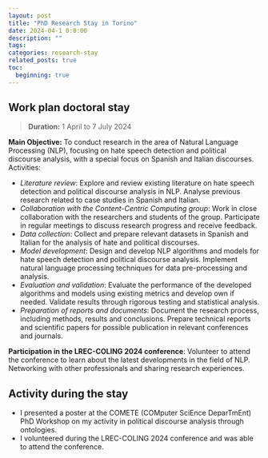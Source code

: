 ```yaml
---
layout: post
title: "PhD Research Stay in Torino"
date: 2024-04-1 0:0:00
description: ""
tags: 
categories: research-stay
related_posts: true
toc:
  beginning: true
---
```


## Work plan doctoral stay
> **Duration:** 1 April to 7 July 2024

**Main Objective:** To conduct research in the area of Natural Language Processing (NLP), focusing on hate speech detection and political discourse analysis, with a special focus on Spanish and Italian discourses.
Activities:
- *Literature review*: Explore and review existing literature on hate speech detection and political discourse analysis in NLP. Analyse previous research related to case studies in Spanish and Italian.
- *Collaboration with the Content-Centric Computing group*: Work in close collaboration with the researchers and students of the group. Participate in regular meetings to discuss research progress and receive feedback.
- *Data collection*: Collect and prepare relevant datasets in Spanish and Italian for the analysis of hate and political discourses.
- *Model development*: Design and develop NLP algorithms and models for hate speech detection and political discourse analysis. Implement natural language processing techniques for data pre-processing and analysis.
- *Evaluation and validation*: Evaluate the performance of the developed algorithms and models using existing metrics and develop own if needed. Validate results through rigorous testing and statistical analysis.
- *Preparation of reports and documents*: Document the research process, including methods, results and conclusions. Prepare technical reports and scientific papers for possible publication in relevant conferences and journals.

**Participation in the LREC-COLING 2024 conference**: Volunteer to attend the conference to learn about the latest developments in the field of NLP. Networking with other professionals and sharing research experiences.

## Activity during the stay
- I presented a poster at the COMETE (COMputer SciEnce DeparTmEnt) PhD Workshop on my activity in political discourse analysis through ontologies.
- I volunteered during the LREC-COLING 2024 conference and was able to attend the conference.
